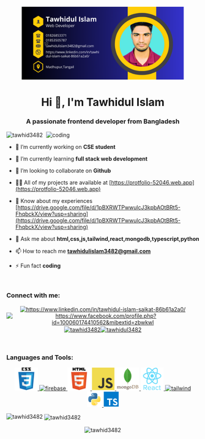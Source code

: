 <figure>
    <img src="Banner/card.png"
         alt="Albuquerque, New Mexico">
    <figcaption ></figcaption>
</figure>

<h1 align="center">Hi 👋, I'm Tawhidul Islam</h1>
<h3 align="center">A passionate frontend developer from Bangladesh</h3>

<img align='right' alt='coding' width='400' src='https://i.pinimg.com/550x/54/e3/7d/54e37d8074ebcde1d96c77d7b2a7f310.jpg'>

<p align="left"> <img src="https://komarev.com/ghpvc/?username=tawhid3482&label=Profile%20views&color=0e75b6&style=flat" alt="tawhid3482" /> </p>

- 🔭 I’m currently working on **CSE student**

- 🌱 I’m currently learning **full stack web development**

- 👯 I’m looking to collaborate on **Github**

- 👨‍💻 All of my projects are available at [https://protfolio-52046.web.app](https://protfolio-52046.web.app)

- 📄 Know about my experiences [https://drive.google.com/file/d/1pBXRWTPwwulcJ3kpbAOtBRt5-FhqbckX/view?usp=sharing](https://drive.google.com/file/d/1pBXRWTPwwulcJ3kpbAOtBRt5-FhqbckX/view?usp=sharing)

- 💬 Ask me about **html,css,js,tailwind,react,mongodb,typescript,python**

- 📫 How to reach me **tawhidulislam3482@gmail.com**

- ⚡ Fun fact **coding**

<br />

<h3 align="left">Connect with me:</h3>

<p align="center"><a href="https://linkedin.com/in/https://www.linkedin.com/in/tawhidul-islam-saikat-86b61a2a0/" target="blank"><img align="center" src="https://raw.githubusercontent.com/rahuldkjain/github-profile-readme-generator/master/src/images/icons/Social/linked-in-alt.svg" alt="https://www.linkedin.com/in/tawhidul-islam-saikat-86b61a2a0/" height="30" width="40" /></a><a href="https://www.facebook.com/profile.php?id=100060174410562" target="blank"><img align="center" src="https://raw.githubusercontent.com/rahuldkjain/github-profile-readme-generator/master/src/images/icons/Social/facebook.svg" alt="https://www.facebook.com/profile.php?id=100060174410562&mibextid=zbwkwl" height="30" width="40" /></a><a href="https://instagram.com/tawhid3482" target="blank"><img align="center" src="https://raw.githubusercontent.com/rahuldkjain/github-profile-readme-generator/master/src/images/icons/Social/instagram.svg" alt="tawhid3482" height="30" width="40" /></a><a href="https://twitter.com/@tawhidul3482" target="blank"><img align="center" src="https://raw.githubusercontent.com/rahuldkjain/github-profile-readme-generator/master/src/images/icons/Social/twitter.svg" alt="tawhidul3482" height="30" width="40" /></a>

</p>
<br />

<h3 align="left">Languages and Tools:</h3>
<p align="center"> 
<a href="https://www.w3schools.com/css/" target="_blank" rel="noreferrer"> <img src="https://raw.githubusercontent.com/devicons/devicon/master/icons/css3/css3-original-wordmark.svg" alt="css3" width="60" height="60"/> </a><a href="https://firebase.google.com/" target="_blank" rel="noreferrer"> <img src="https://www.vectorlogo.zone/logos/firebase/firebase-icon.svg" alt="firebase" width="60" height="60"/> </a><a href="https://www.w3.org/html/" target="_blank" rel="noreferrer"> <img src="https://raw.githubusercontent.com/devicons/devicon/master/icons/html5/html5-original-wordmark.svg" alt="html5" width="60" height="60"/> </a><a href="https://developer.mozilla.org/en-US/docs/Web/JavaScript" target="_blank" rel="noreferrer"> <img src="https://raw.githubusercontent.com/devicons/devicon/master/icons/javascript/javascript-original.svg" alt="javascript" width="60" height="60"/> </a><a href="https://www.mongodb.com/" target="_blank" rel="noreferrer"> <img src="https://raw.githubusercontent.com/devicons/devicon/master/icons/mongodb/mongodb-original-wordmark.svg" alt="mongodb" width="60" height="60"/> </a><a href="https://reactjs.org/" target="_blank" rel="noreferrer"> <img src="https://raw.githubusercontent.com/devicons/devicon/master/icons/react/react-original-wordmark.svg" alt="react" width="60" height="60"/> </a><a href="https://tailwindcss.com/" target="_blank" rel="noreferrer"> <img src="https://www.vectorlogo.zone/logos/tailwindcss/tailwindcss-icon.svg" alt="tailwind" width="60" height="60"/> </a><a href="https://www.python.org" target="_blank" rel="noreferrer"> <img src="https://raw.githubusercontent.com/devicons/devicon/master/icons/python/python-original.svg" alt="python" width="40" height="40"/> </a><a href="https://www.typescriptlang.org/" target="_blank" rel="noreferrer"> <img src="https://raw.githubusercontent.com/devicons/devicon/master/icons/typescript/typescript-original.svg" alt="typescript" width="40" height="40"/> </a></p>

<p><img align="left" src="https://github-readme-stats.vercel.app/api/top-langs?username=tawhid3482&show_icons=true&locale=en&layout=compact" alt="tawhid3482" /></p>

<p>&nbsp;<img align="center" src="https://github-readme-stats.vercel.app/api?username=tawhid3482&show_icons=true&locale=en" alt="tawhid3482" /></p>

<p align='center'><img align="center" src="https://github-readme-streak-stats.herokuapp.com/?user=tawhid3482&" alt="tawhid3482" /></p>
